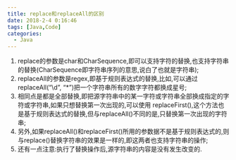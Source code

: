 ```yaml
---
title: replace和replaceAll的区别
date: 2018-2-4 0:16:46
tags: [Java,Code]
categories:
  - Java
---
```

1. replace的参数是char和CharSequence,即可以支持字符的替换,也支持字符串的替换(CharSequence即字符串序列的意思,说白了也就是字符串); 
2. replaceAll的参数是regex,即基于规则表达式的替换,比如,可以通过replaceAll(“\d”, “*”)把一个字符串所有的数字字符都换成星号;
3. 相同点是都是全部替换,即把源字符串中的某一字符或字符串全部换成指定的字符或字符串,如果只想替换第一次出现的,可以使用 replaceFirst(),这个方法也是基于规则表达式的替换,但与replaceAll()不同的是,只替换第一次出现的字符串;  
4. 另外,如果replaceAll()和replaceFirst()所用的参数据不是基于规则表达式的,则与replace()替换字符串的效果是一样的,即这两者也支持字符串的操作;  
5. 还有一点注意:执行了替换操作后,源字符串的内容是没有发生改变的. 
 

 